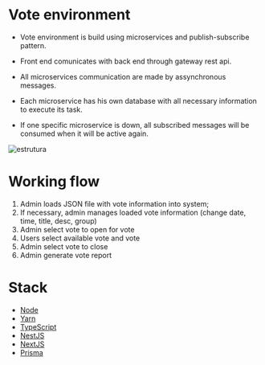 # Vote environment
* Vote environment is build using microservices and publish-subscribe pattern. 

* Front end comunicates with back end through gateway rest api.

* All microservices communication are made by assynchronous messages.

* Each microservice has his own database with all necessary information to execute its task.

* If one specific microservice is down, all subscribed messages will be consumed when
it will be active again.

![estrutura](https://user-images.githubusercontent.com/91090589/134234959-5a0f5335-4953-461d-bd59-2c7773a8e83c.png)

# Working flow
1. Admin loads JSON file with vote information into system;
2. If necessary, admin manages loaded vote information (change date, time, title, desc, group)
3. Admin select vote to open for vote
4. Users select available vote and vote
5. Admin select vote to close
6. Admin generate vote report

# Stack
* [Node](https://nodejs.org/en/)
* [Yarn](https://yarnpkg.com/)
* [TypeScript](https://www.typescriptlang.org/)
* [NestJS](https://nestjs.com/)
* [NextJS](https://nextjs.org/)
* [Prisma](https://www.prisma.io/)
